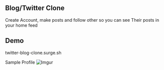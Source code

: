## Blog/Twitter Clone

Create Account, make posts and follow other so you can see Their posts in your home feed

## Demo

twitter-blog-clone.surge.sh


Sample Profile
![Imgur](https://i.imgur.com/iadCKZr.png)

